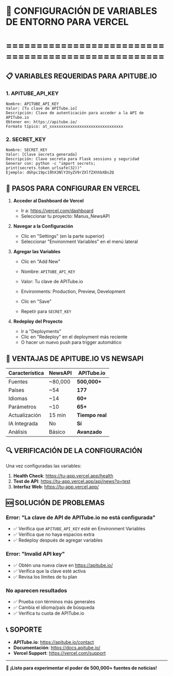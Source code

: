 # 🔐 CONFIGURACIÓN DE VARIABLES DE ENTORNO PARA VERCEL
# ====================================================

## 📋 VARIABLES REQUERIDAS PARA APITUBE.IO

### 1. APITUBE_API_KEY
```
Nombre: APITUBE_API_KEY
Valor: [Tu clave de APITube.io]
Descripción: Clave de autenticación para acceder a la API de APITube.io
Obtener en: https://apitube.io/
Formato típico: at_xxxxxxxxxxxxxxxxxxxxxxxxxxxxxxxx
```

### 2. SECRET_KEY
```
Nombre: SECRET_KEY
Valor: [Clave secreta generada]
Descripción: Clave secreta para Flask sessions y seguridad
Generar con: python -c "import secrets; print(secrets.token_urlsafe(32))"
Ejemplo: dGhpc19pc19hX3NlY3VyZV9rZXlfZXhhbXBsZQ
```

## 🚀 PASOS PARA CONFIGURAR EN VERCEL

1. **Acceder al Dashboard de Vercel**
   - Ir a: https://vercel.com/dashboard
   - Seleccionar tu proyecto: Manus_NewsAPI

2. **Navegar a la Configuración**
   - Clic en "Settings" (en la parte superior)
   - Seleccionar "Environment Variables" en el menú lateral

3. **Agregar las Variables**
   - Clic en "Add New"
   - Nombre: `APITUBE_API_KEY`
   - Valor: Tu clave de APITube.io
   - Environments: Production, Preview, Development
   - Clic en "Save"

   - Repetir para `SECRET_KEY`

4. **Redeploy del Proyecto**
   - Ir a "Deployments"
   - Clic en "Redeploy" en el deployment más reciente
   - O hacer un nuevo push para trigger automático

## 🌟 VENTAJAS DE APITUBE.IO VS NEWSAPI

| Característica | NewsAPI | APITube.io |
|---|---|---|
| Fuentes | ~80,000 | **500,000+** |
| Países | ~54 | **177** |
| Idiomas | ~14 | **60+** |
| Parámetros | ~10 | **65+** |
| Actualización | 15 min | **Tiempo real** |
| IA Integrada | No | **Sí** |
| Análisis | Básico | **Avanzado** |

## 🔍 VERIFICACIÓN DE LA CONFIGURACIÓN

Una vez configuradas las variables:

1. **Health Check**: https://tu-app.vercel.app/health
2. **Test de API**: https://tu-app.vercel.app/api/news?q=test
3. **Interfaz Web**: https://tu-app.vercel.app/

## 🆘 SOLUCIÓN DE PROBLEMAS

### Error: "La clave de API de APITube.io no está configurada"
- ✅ Verifica que `APITUBE_API_KEY` esté en Environment Variables
- ✅ Verifica que no haya espacios extra
- ✅ Redeploy después de agregar variables

### Error: "Invalid API key"
- ✅ Obtén una nueva clave en https://apitube.io/
- ✅ Verifica que la clave esté activa
- ✅ Revisa los límites de tu plan

### No aparecen resultados
- ✅ Prueba con términos más generales
- ✅ Cambia el idioma/país de búsqueda
- ✅ Verifica tu cuota de APITube.io

## 📞 SOPORTE

- **APITube.io**: https://apitube.io/contact
- **Documentación**: https://docs.apitube.io/
- **Vercel Support**: https://vercel.com/support

---

🚀 **¡Listo para experimentar el poder de 500,000+ fuentes de noticias!**